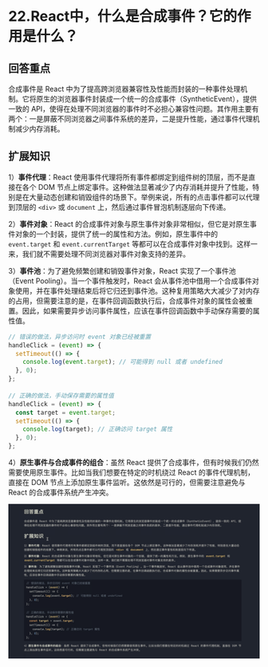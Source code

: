 # 22.React中，什么是合成事件？它的作用是什么？

## 回答重点

合成事件是 React 中为了提高跨浏览器兼容性及性能而封装的一种事件处理机制。它将原生的浏览器事件封装成一个统一的合成事件（SyntheticEvent），提供一致的 API，使得在处理不同浏览器的事件时不必担心兼容性问题。其作用主要有两个：一是屏蔽不同浏览器之间事件系统的差异，二是提升性能，通过事件代理机制减少内存消耗。

## 扩展知识

1）**事件代理**：React 使用事件代理将所有事件都绑定到组件树的顶层，而不是直接在各个 DOM 节点上绑定事件。这种做法显著减少了内存消耗并提升了性能，特别是在大量动态创建和销毁组件的场景下。举例来说，所有的点击事件都可以代理到顶层的 `<div>` 或 `document` 上，然后通过事件冒泡机制逐层向下传递。

2）**事件对象**：React 的合成事件对象与原生事件对象非常相似，但它是对原生事件对象的一个封装，提供了统一的属性和方法。例如，原生事件中的 `event.target` 和 `event.currentTarget` 等都可以在合成事件对象中找到。这样一来，我们就不需要处理不同浏览器对事件对象支持的差异。

3）**事件池**：为了避免频繁创建和销毁事件对象，React 实现了一个事件池（Event Pooling）。当一个事件触发时，React 会从事件池中借用一个合成事件对象使用，并在事件处理结束后将它归还到事件池。这种复用策略大大减少了对内存的占用，但需要注意的是，在事件回调函数执行后，合成事件对象的属性会被重置。因此，如果需要异步访问事件属性，应该在事件回调函数中手动保存需要的属性值。

```js
// 错误的做法，异步访问时 event 对象已经被重置
handleClick = (event) => {
  setTimeout(() => {
    console.log(event.target); // 可能得到 null 或者 undefined
  }, 0);
};

// 正确的做法，手动保存需要的属性值
handleClick = (event) => {
  const target = event.target;
  setTimeout(() => {
    console.log(target); // 正确访问 target 属性
  }, 0);
};
```

4）**原生事件与合成事件的组合**：虽然 React 提供了合成事件，但有时候我们仍然需要使用原生事件。比如当我们想要在特定的时机绕过 React 的事件代理机制，直接在 DOM 节点上添加原生事件监听。这依然是可行的，但需要注意避免与 React 的合成事件系统产生冲突。

<img src='./images/01.png'>
